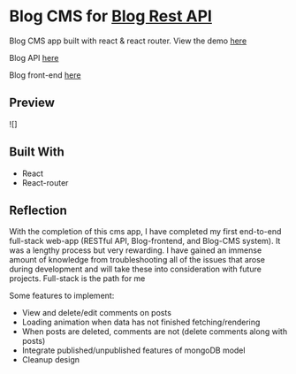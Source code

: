 # Blog CMS for [Blog Rest API](https://github.com/kmatic/blog-api)

Blog CMS app built with react & react router. View the demo [here](https://kmatic.github.io/blog-management/)

Blog API [here](https://github.com/kmatic/blog-api)

Blog front-end [here](https://blog-front-end-opal.vercel.app/)

## Preview

![]

## Built With

- React
- React-router

## Reflection 

With the completion of this cms app, I have completed my first end-to-end full-stack web-app (RESTful API, Blog-frontend, and Blog-CMS system). It was a lengthy process but very rewarding. I have gained an immense amount of knowledge from troubleshooting all of the issues that arose during development and will take these into consideration with future projects. Full-stack is the path for me

Some features to implement: 

- View and delete/edit comments on posts
- Loading animation when data has not finished fetching/rendering
- When posts are deleted, comments are not (delete comments along with posts)
- Integrate published/unpublished features of mongoDB model
- Cleanup design